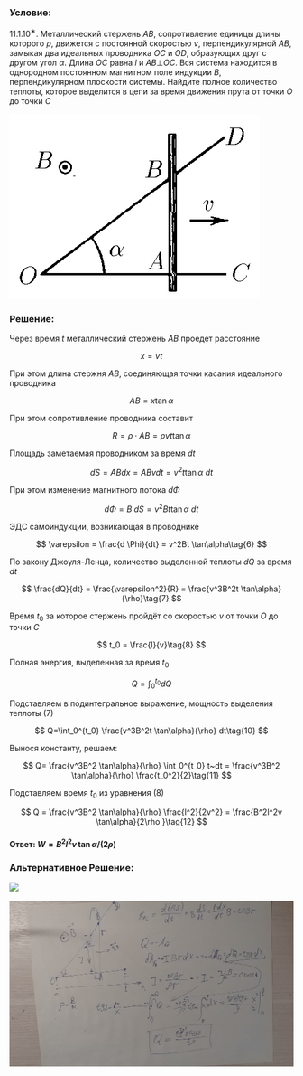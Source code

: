 ###  Условие:

$11.1.10^{∗}.$ Металлический стержень $AB$, сопротивление единицы длины которого $\rho$, движется с постоянной скоростью $v$, перпендикулярной $AB$, замыкая два идеальных проводника $OC$ и $OD$, образующих друг с другом угол $\alpha$. Длина $OC$ равна $l$ и $AB ⊥ OC$. Вся система находится в однородном постоянном магнитном поле индукции $B$, перпендикулярном плоскости системы. Найдите полное количество теплоты, которое выделится в цепи за время движения прута от точки $O$ до точки $C$

![К задаче $11.1.10$|444x327, 35%](../../img/11.1.10/11.1.10.png)

###  Решение:

Через время $t$ металлический стержень $AB$ проедет расстояние

$$
x = vt\tag{1}
$$

При этом длина стержня $AB$, соединяющая точки касания идеального проводника

$$
AB = x \tan\alpha\tag{2}
$$

При этом сопротивление проводника составит

$$
R = \rho \cdot AB =  \rho vt \tan\alpha\tag{3}
$$

Площадь заметаемая проводником за время $dt$

$$
dS = AB dx = AB v dt = v^2t \tan\alpha ~dt\tag{4}
$$

При этом изменение магнитного потока $d \Phi$

$$
d \Phi = B ~dS = v^2Bt \tan\alpha ~dt\tag{5}
$$

ЭДС самоиндукции, возникающая в проводнике

$$
\varepsilon = \frac{d \Phi}{dt} = v^2Bt \tan\alpha\tag{6}
$$

По закону Джоуля-Ленца, количество выделенной теплоты $dQ$ за время $dt$

$$
\frac{dQ}{dt} = \frac{\varepsilon^2}{R} = \frac{v^3B^2t \tan\alpha}{\rho}\tag{7}
$$

Время $t_0$ за которое стержень пройдёт со скоростью $v$ от точки $O$ до точки $C$

$$
t_0 = \frac{l}{v}\tag{8}
$$

Полная энергия, выделенная за время $t_0$

$$
Q=\int_0^{t_0}dQ\tag{9}
$$

Подставляем в подинтегральное выражение, мощность выделения теплоты $(7)$

$$
Q=\int_0^{t_0} \frac{v^3B^2t \tan\alpha}{\rho} dt\tag{10}
$$

Вынося константу, решаем:

$$
Q= \frac{v^3B^2 \tan\alpha}{\rho} \int_0^{t_0} t~dt = \frac{v^3B^2 \tan\alpha}{\rho} \frac{t_0^2}{2}\tag{11}
$$

Подставляем время $t_0$ из уравнения $(8)$

$$
Q = \frac{v^3B^2 \tan\alpha}{\rho} \frac{l^2}{2v^2} = \frac{B^2l^2v \tan\alpha}{2\rho }\tag{12}
$$

####  Ответ: $W = B^2l^2v \, \tan\alpha /(2\rho )$

### Альтернативное Решение:

![](https://www.youtube.com/embed/OAdPnTtjKBc)

![|1857x1080, 67%](../../img/11.1.10/01.png)